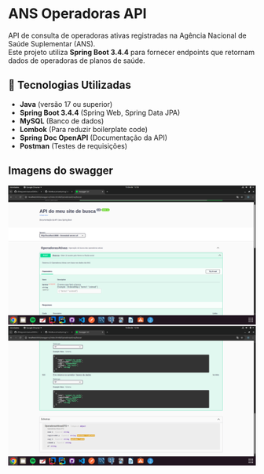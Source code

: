# ANS Operadoras API

API de consulta de operadoras ativas registradas na Agência Nacional de Saúde Suplementar (ANS).  
Este projeto utiliza **Spring Boot 3.4.4** para fornecer endpoints que retornam dados de operadoras de planos de saúde.

## 📌 Tecnologias Utilizadas

- **Java** (versão 17 ou superior)
- **Spring Boot 3.4.4** (Spring Web, Spring Data JPA)
- **MySQL** (Banco de dados)
- **Lombok** (Para reduzir boilerplate code)
- **Spring Doc OpenAPI** (Documentação da API)
- **Postman** (Testes de requisições)

## Imagens do swagger
<img src="docs/imgs/swagger1.png" alt="swagger imagem">
<img src="docs/imgs/swagger2.png" alt="swagger imagem">
